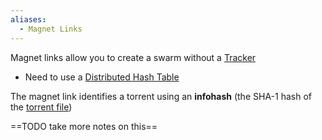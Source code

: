 ```yaml
---
aliases:
  - Magnet Links
---
```

Magnet links allow you to create a swarm without a [Tracker](BitTorrent/Tracker.md)
- Need to use a [Distributed Hash Table](Distributed%20Hash%20Table.md)

The magnet link identifies a torrent using an **infohash** (the SHA-1 hash of the [torrent file](BitTorrent/Torrent%20Files.md))

==TODO take more notes on this==

